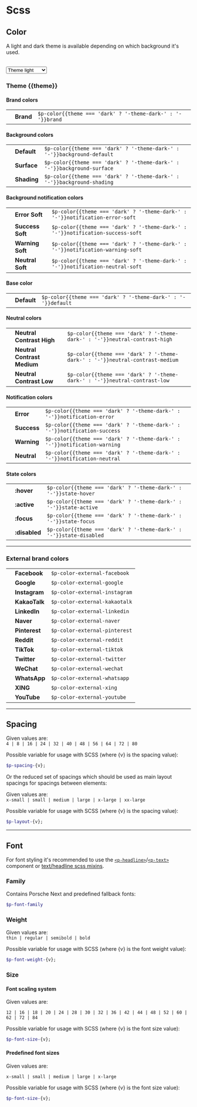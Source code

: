 # Scss

<TableOfContents></TableOfContents>

## Color

A light and dark theme is available depending on which background it's used.   

<br>
<select id="theme-selector" v-model="theme" :data-selected="theme">
  <option disabled>Select a theme</option>
  <option value="light">Theme light</option>
  <option value="dark">Theme dark</option>
</select>

### Theme {{theme}}

#### Brand colors

|                                                   |       |                     	             |
|---------------------------------------------------|------|------------------------------------|
| <ColorBadge :theme="theme" color="brand"/>  	    | **Brand** | `$p-color{{theme === 'dark' ? '-theme-dark-' : '-'}}brand`   |

#### Background colors

|                                                   |                |      	             |
|---------------------------------------------------|----------------|--------------------|
| <ColorBadge :theme="theme" color="background-default"/>      | **Default**    | `$p-color{{theme === 'dark' ? '-theme-dark-' : '-'}}background-default` |
| <ColorBadge :theme="theme" color="background-surface"/>      | **Surface**    | `$p-color{{theme === 'dark' ? '-theme-dark-' : '-'}}background-surface` |
| <ColorBadge :theme="theme" color="background-shading"/>      | **Shading**    | `$p-color{{theme === 'dark' ? '-theme-dark-' : '-'}}background-shading` |

#### Background notification colors

|                                                   |                |      	             |
|---------------------------------------------------|----------------|--------------------| 
| <ColorBadge :theme="theme" color="notification-error-soft"/>  	| **Error Soft** | `$p-color{{theme === 'dark' ? '-theme-dark-' : '-'}}notification-error-soft`     |
| <ColorBadge :theme="theme" color="notification-success-soft"/>  	| **Success Soft** | `$p-color{{theme === 'dark' ? '-theme-dark-' : '-'}}notification-success-soft`     |
| <ColorBadge :theme="theme" color="notification-warning-soft"/>  	| **Warning Soft** | `$p-color{{theme === 'dark' ? '-theme-dark-' : '-'}}notification-warning-soft`     |
| <ColorBadge :theme="theme" color="notification-neutral-soft"/>  	| **Neutral Soft** | `$p-color{{theme === 'dark' ? '-theme-dark-' : '-'}}notification-neutral-soft`     |

#### Base color

|                                                   |             |         	             |
|---------------------------------------------------|-------------|-----------------------|
| <ColorBadge :theme="theme" color="default"/>      | **Default** | `$p-color{{theme === 'dark' ? '-theme-dark-' : '-'}}default` |

#### Neutral colors

|                                                   |                      	                |                         |
|---------------------------------------------------|---------------------------------------|-------------------------|
| <ColorBadge :theme="theme" color="neutral-contrast-high"/>  	| **Neutral Contrast High** | `$p-color{{theme === 'dark' ? '-theme-dark-' : '-'}}neutral-contrast-high`   |
| <ColorBadge :theme="theme" color="neutral-contrast-medium"/>  | **Neutral Contrast Medium** | `$p-color{{theme === 'dark' ? '-theme-dark-' : '-'}}neutral-contrast-medium` |
| <ColorBadge :theme="theme" color="neutral-contrast-low"/>  	| **Neutral Contrast Low** | `$p-color{{theme === 'dark' ? '-theme-dark-' : '-'}}neutral-contrast-low`    |

#### Notification colors

|                                                           |            |          	                            |
|-----------------------------------------------------------|------------|---------------------------------------|
| <ColorBadge :theme="theme" color="notification-error"/>  	| **Error** | `$p-color{{theme === 'dark' ? '-theme-dark-' : '-'}}notification-error`     |
| <ColorBadge :theme="theme" color="notification-success"/> | **Success** | `$p-color{{theme === 'dark' ? '-theme-dark-' : '-'}}notification-success`   |
| <ColorBadge :theme="theme" color="notification-warning"/> | **Warning** | `$p-color{{theme === 'dark' ? '-theme-dark-' : '-'}}notification-warning`   |
| <ColorBadge :theme="theme" color="notification-neutral"/> | **Neutral** | `$p-color{{theme === 'dark' ? '-theme-dark-' : '-'}}notification-neutral`   |

#### State colors

|                                                     |           |                      	                  |
|-----------------------------------------------------|-----------|-------------------------------------------|
| <ColorBadge :theme="theme" color="state-hover"/>    | **:hover**    | `$p-color{{theme === 'dark' ? '-theme-dark-' : '-'}}state-hover`    |
| <ColorBadge :theme="theme" color="state-active"/>   | **:active**   | `$p-color{{theme === 'dark' ? '-theme-dark-' : '-'}}state-active`   |
| <ColorBadge :theme="theme" color="state-focus"/>    | **:focus**    | `$p-color{{theme === 'dark' ? '-theme-dark-' : '-'}}state-focus`    |
| <ColorBadge :theme="theme" color="state-disabled"/> | **:disabled** | `$p-color{{theme === 'dark' ? '-theme-dark-' : '-'}}state-disabled` |

---

### External brand colors

|                                           |               |                      	         |
| ----------------------------------------- | ------------- |--------------------------------|
| <ColorBadge color="external-facebook"/>   | **Facebook**  | `$p-color-external-facebook`   |
| <ColorBadge color="external-google"/>  	  | **Google**    | `$p-color-external-google`     |
| <ColorBadge color="external-instagram"/>  | **Instagram** | `$p-color-external-instagram`  |
| <ColorBadge color="external-kakaotalk"/> | **KakaoTalk** | `$p-color-external-kakaotalk` |
| <ColorBadge color="external-linkedin"/>   | **LinkedIn**  | `$p-color-external-linkedin`   |
| <ColorBadge color="external-naver"/>  	  | **Naver**     | `$p-color-external-naver`      |
| <ColorBadge color="external-pinterest"/>  | **Pinterest** | `$p-color-external-pinterest`  |
| <ColorBadge color="external-reddit"/>  	  | **Reddit**    | `$p-color-external-reddit`     |
| <ColorBadge color="external-tiktok"/>  	  | **TikTok**    | `$p-color-external-tiktok`     |
| <ColorBadge color="external-twitter"/>    | **Twitter**   | `$p-color-external-twitter`    |
| <ColorBadge color="external-wechat"/>  	  | **WeChat**    | `$p-color-external-wechat`     |
| <ColorBadge color="external-whatsapp"/>   | **WhatsApp**  | `$p-color-external-whatsapp`   |
| <ColorBadge color="external-xing"/>  	    | **XING**      | `$p-color-external-xing`       |
| <ColorBadge color="external-youtube"/>    | **YouTube**   | `$p-color-external-youtube`    |

---

## Spacing

Given values are:  
`4 | 8 | 16 | 24 | 32 | 40 | 48 | 56 | 64 | 72 | 80`

Possible variable for usage with SCSS (where {v} is the spacing value):
```scss
$p-spacing-{v};
```

Or the reduced set of spacings which should be used as main layout spacings for spacings between elements:

Given values are:  
`x-small | small | medium | large | x-large | xx-large`

Possible variable for usage with SCSS (where {v} is the spacing value):
```scss
$p-layout-{v};
```

---

## Font
For font styling it's recommended to use the [`<p-headline>`](components/typography/headline)/[`<p-text>`](components/typography/text) component or [text/headline scss mixins](utilities/scss/mixins).

### Family
Contains Porsche Next and predefined fallback fonts:

```scss
$p-font-family
```

### Weight
Given values are:  
`thin | regular | semibold | bold`

Possible variable for usage with SCSS (where {v} is the font weight value):

```scss
$p-font-weight-{v};
```

### Size

#### Font scaling system
Given values are:  

`12 | 16 | 18 | 20 | 24 | 28 | 30 | 32 | 36 | 42 | 44 | 48 | 52 | 60 | 62 | 72 | 84`

Possible variable for usage with SCSS (where {v} is the font size value):
```scss
$p-font-size-{v};
```

#### Predefined font sizes
Given values are:  
 
`x-small | small | medium | large | x-large`

Possible variable for usage with SCSS (where {v} is the font size value):
```scss
$p-font-size-{v};
```

<script lang="ts">
import Vue from 'vue';
import Component from 'vue-class-component';
import { Theme } from '@/models';

@Component
export default class Variables extends Vue {
  public theme: Theme = 'light';
}
</script>
